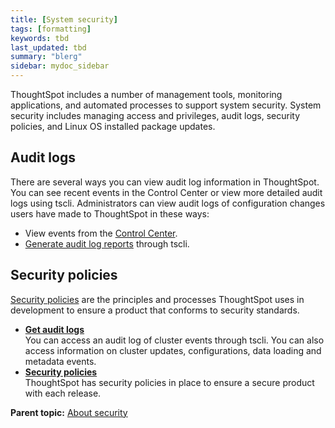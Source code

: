 ```yaml
---
title: [System security]
tags: [formatting]
keywords: tbd
last_updated: tbd
summary: "blerg"
sidebar: mydoc_sidebar
---
```

ThoughtSpot includes a number of management tools, monitoring applications, and automated processes to support system security. System security includes managing access and privileges, audit logs, security policies, and Linux OS installed package updates.

## Audit logs

There are several ways you can view audit log information in ThoughtSpot. You can see recent events in the Control Center or view more detailed audit logs using tscli. Administrators can view audit logs of configuration changes users have made to ThoughtSpot in these ways:

-   View events from the [Control Center](../system_admin/monitor_pinboards.html#).
-   [Generate audit log reports](get_audit_logs.html#) through tscli.

## Security policies

[Security policies](security_policy.html#) are the principles and processes ThoughtSpot uses in development to ensure a product that conforms to security standards.

-   **[Get audit logs](../../admin/data_security/get_audit_logs.html)**  
You can access an audit log of cluster events through tscli. You can also access information on cluster updates, configurations, data loading and metadata events.
-   **[Security policies](../../admin/data_security/security_policy.html)**  
ThoughtSpot has security policies in place to ensure a secure product with each release.

**Parent topic:** [About security](../../admin/data_security/about_security.html)
